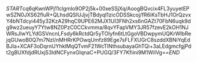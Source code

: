 $START$cq6qKwnWPj11clgmlo9OP2j5k+00xeSSjXq/AoogBQvcix4FL3yuyetEPwSZN0JXS62fluR+QLhsdQSIUJjvjTBdyql1zicODSSkcoj/fR6iKsTbHJ1OrQzvxY4bNTdcyi445y32KzA29hqC9UPE62MJX1UI3FNh2xs6nGAZt70FbN6uqk9dg9wz2ueuyY7Ytw8NZ0PzC0CCkvmma/8qvYFapVMY3JR57fzevE2kOH1NJWRsJlwYLYdGSVncnLFsdy6kRctdQr5yTOIyfn6tLtGgoVBDwpymUQKrWIbRejqGUwoB0Q7m7Nzl/nMHRrKPOwqUmfz89Ege7sFLFXUGrC8szddXBNiYqEdBJIa+XCAF3oDqrnUYhklMqQTvmF21WcTINthsubayaGhTQi+3aLEdgmcfgjPdt2gBUXfdjdRUxjS3ldNCFynxGlqnaC+PUGQ/3FY7Kfiini9M1WiIVg==$END$